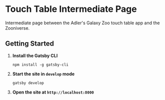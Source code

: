 # Touch Table Intermediate Page
Intermediate page between the Adler's Galaxy Zoo touch table app and the Zooniverse.

## Getting Started
1. **Install the Gatsby CLI**

    `npm install -g gatsby-cli`
    
2. **Start the site in `develop` mode**

    `gatsby develop`

3. **Open the site at `http://localhost:8000`**

